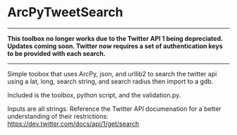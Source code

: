 ArcPyTweetSearch
================
*****
<b>This toolbox no longer works due to the Twitter API 1 being depreciated. Updates coming soon. Twitter now requires a set of authentication keys to be provided with each search.</b>
*****

Simple toobox that uses ArcPy, json, and urllib2 to search the twitter api using a lat, long, search string, and search radius then import to a gdb.

Included is the toolbox, python script, and the validation.py.

Inputs are all strings. Reference the Twitter API documenation for a better understanding of their restrictions:
https://dev.twitter.com/docs/api/1/get/search


